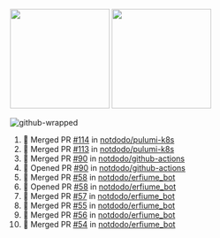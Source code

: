 <a href="https://github.com/notdodo"><img src="https://github-readme-stats.vercel.app/api?username=notdodo&count_private=true&theme=dark" height="180" /></a> <a href="https://github.com/notdodo"><img src="https://github-readme-stats.vercel.app/api/top-langs/?username=notdodo&langs_count=8&theme=dark&hide=tex,java,html,css&layout=compact" height="180" /></a>

![github-wrapped](https://github.com/notdodo/notdodo/assets/6991986/fb310ed4-7b6b-48dd-a447-4c85e6000edb)

<!--START_SECTION:activity-->
1. 🎉 Merged PR [#114](https://github.com/notdodo/pulumi-k8s/pull/114) in [notdodo/pulumi-k8s](https://github.com/notdodo/pulumi-k8s)
2. 🎉 Merged PR [#113](https://github.com/notdodo/pulumi-k8s/pull/113) in [notdodo/pulumi-k8s](https://github.com/notdodo/pulumi-k8s)
3. 🎉 Merged PR [#90](https://github.com/notdodo/github-actions/pull/90) in [notdodo/github-actions](https://github.com/notdodo/github-actions)
4. 💪 Opened PR [#90](https://github.com/notdodo/github-actions/pull/90) in [notdodo/github-actions](https://github.com/notdodo/github-actions)
5. 🎉 Merged PR [#58](https://github.com/notdodo/erfiume_bot/pull/58) in [notdodo/erfiume_bot](https://github.com/notdodo/erfiume_bot)
6. 💪 Opened PR [#58](https://github.com/notdodo/erfiume_bot/pull/58) in [notdodo/erfiume_bot](https://github.com/notdodo/erfiume_bot)
7. 🎉 Merged PR [#57](https://github.com/notdodo/erfiume_bot/pull/57) in [notdodo/erfiume_bot](https://github.com/notdodo/erfiume_bot)
8. 🎉 Merged PR [#55](https://github.com/notdodo/erfiume_bot/pull/55) in [notdodo/erfiume_bot](https://github.com/notdodo/erfiume_bot)
9. 🎉 Merged PR [#56](https://github.com/notdodo/erfiume_bot/pull/56) in [notdodo/erfiume_bot](https://github.com/notdodo/erfiume_bot)
10. 🎉 Merged PR [#54](https://github.com/notdodo/erfiume_bot/pull/54) in [notdodo/erfiume_bot](https://github.com/notdodo/erfiume_bot)
<!--END_SECTION:activity-->
